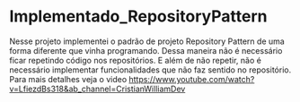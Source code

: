 # Implementado_RepositoryPattern

Nesse projeto implementei o padrão de projeto Repository Pattern de uma forma diferente que vinha programando. Dessa maneira não é necessário ficar repetindo código
nos repositórios. E além de não repetir, não é necessário implementar funcionalidades que não faz sentido no repositório.
Para mais detalhes veja o video https://www.youtube.com/watch?v=LfiezdBs318&ab_channel=CristianWilliamDev

